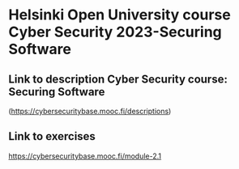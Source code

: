 # Helsinki Open University course Cyber Security 2023-Securing Software

## Link to description Cyber Security course: Securing Software
 (https://cybersecuritybase.mooc.fi/descriptions)

## Link to exercises
https://cybersecuritybase.mooc.fi/module-2.1
